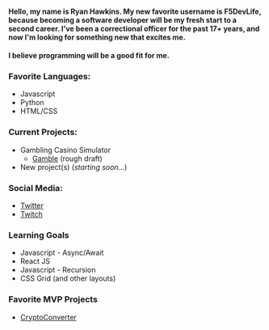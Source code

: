 #### Hello, my name is Ryan Hawkins. My new favorite username is F5DevLife, because becoming a software developer will be my fresh start to a second career. I've been a correctional officer for the past 17+ years, and now I'm looking for something new that excites me.

#### I believe programming will be a good fit for me.

### Favorite Languages:
- Javascript
- Python
- HTML/CSS


### Current Projects:
- Gambling Casino Simulator
    - [Gamble](https://f5devlife.github.io/Gamble/) (rough draft)
- New project(s) (_starting soon..._)


### Social Media:
- [Twitter](https://twitter.com/f5devlife)
- [Twitch](https://www.twitch.tv/ryankhawkins)


### Learning Goals
- Javascript - Async/Await
- React JS
- Javascript - Recursion
- CSS Grid (and other layouts)



### Favorite MVP Projects
- [CryptoConverter](https://github.com/F5DevLife/JS-CryptoConverter)
